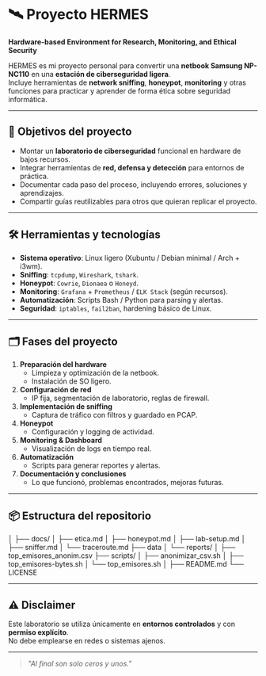 # 🛰️ Proyecto HERMES  
**Hardware-based Environment for Research, Monitoring, and Ethical Security**

HERMES es mi proyecto personal para convertir una **netbook Samsung NP-NC110** en una **estación de ciberseguridad ligera**.  
Incluye herramientas de **network sniffing**, **honeypot**, **monitoring** y otras funciones para practicar y aprender de forma ética sobre seguridad informática.

---

## 🎯 Objetivos del proyecto
- Montar un **laboratorio de ciberseguridad** funcional en hardware de bajos recursos.
- Integrar herramientas de **red, defensa y detección** para entornos de práctica.
- Documentar cada paso del proceso, incluyendo errores, soluciones y aprendizajes.
- Compartir guías reutilizables para otros que quieran replicar el proyecto.

---

## 🛠️ Herramientas y tecnologías
- **Sistema operativo**: Linux ligero (Xubuntu / Debian minimal / Arch + i3wm).
- **Sniffing**: `tcpdump`, `Wireshark`, `tshark`.
- **Honeypot**: `Cowrie`, `Dionaea` o `Honeyd`.
- **Monitoring**: `Grafana` + `Prometheus` / `ELK Stack` (según recursos).
- **Automatización**: Scripts Bash / Python para parsing y alertas.
- **Seguridad**: `iptables`, `fail2ban`, hardening básico de Linux.

---

## 🗂️ Fases del proyecto
1. **Preparación del hardware**
   - Limpieza y optimización de la netbook.
   - Instalación de SO ligero.
2. **Configuración de red**
   - IP fija, segmentación de laboratorio, reglas de firewall.
3. **Implementación de sniffing**
   - Captura de tráfico con filtros y guardado en PCAP.
4. **Honeypot**
   - Configuración y logging de actividad.
5. **Monitoring & Dashboard**
   - Visualización de logs en tiempo real.
6. **Automatización**
   - Scripts para generar reportes y alertas.
7. **Documentación y conclusiones**
   - Lo que funcionó, problemas encontrados, mejoras futuras.

---

## 📦 Estructura del repositorio
│
├── docs/
│ ├── etica.md
│ ├── honeypot.md
│ ├── lab-setup.md
│ ├── sniffer.md
│ └── traceroute.md
├── data
│ └── reports/
│     ├── top_emisores_anonim.csv
├── scripts/
│ ├── anonimizar_csv.sh
│ ├── top_emisores-bytes.sh
│ └── top_emisores.sh
│
├── README.md
└── LICENSE

---

## ⚠️ Disclaimer
Este laboratorio se utiliza únicamente en **entornos controlados** y con **permiso explícito**.  
No debe emplearse en redes o sistemas ajenos.

---

> *"Al final son solo ceros y unos."*
